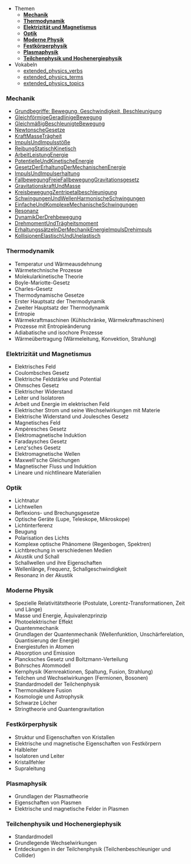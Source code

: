 - Themen
	- [**Mechanik**](#**Mechanik**)
	- [**Thermodynamik**](#**Thermodynamik**)
	- [**Elektrizität und Magnetismus**](#**Elektrizität%20und%20Magnetismus**)
	- [**Optik**](#**Optik**)
	- [**Moderne Physik**](#**Moderne%20Physik**)
	- [**Festkörperphysik**](#**Festkörperphysik**)
	- [**Plasmaphysik**](#**Plasmaphysik**)
	- [**Teilchenphysik und Hochenergiephysik**](#**Teilchenphysik%20und%20Hochenergiephysik**)
- Vokabeln
	- [extended_physics_verbs](Vokabeln/extended_physics_verbs.md)
	- [extended_physics_terms](Vokabeln/extended_physics_terms.md)
	- [extended_physics_topics](Vokabeln/extended_physics_topics.md)

### **Mechanik**

- [Grundbegriffe: Bewegung, Geschwindigkeit, Beschleunigung](Mechanik/Grundbegriffe.md)
- [GleichförmigeGeradlinigeBewegung](Mechanik/GleichförmigeGeradlinigeBewegung.md)
- [GleichmäßigBeschleunigteBewegung](Mechanik/GleichmäßigBeschleunigteBewegung.md)
- [NewtonscheGesetze](Mechanik/NewtonscheGesetze.md)
- [KraftMasseTrägheit](Mechanik/KraftMasseTrägheit.md)
- [ImpulsUndImpulsstöße](Mechanik/ImpulsUndImpulsstöße.md)
- [ReibungStatischKinetisch](Mechanik/ReibungStatischKinetisch.md)
- [ArbeitLeistungEnergie](Mechanik/ArbeitLeistungEnergie.md)
- [PotentielleUndKinetischeEnergie](Mechanik/PotentielleUndKinetischeEnergie.md)
- [GesetzDerErhaltungDerMechanischenEnergie](Mechanik/GesetzDerErhaltungDerMechanischenEnergie.md)
- [ImpulsUndImpulserhaltung](Mechanik/ImpulsUndImpulserhaltung.md)
- [FallbewegungFreieFallbewegungGravitationsgesetz](Mechanik/FallbewegungFreieFallbewegungGravitationsgesetz.md)
- [GravitationskraftUndMasse](Mechanik/GravitationskraftUndMasse.md)
- [KreisbewegungZentripetalbeschleunigung](Mechanik/KreisbewegungZentripetalbeschleunigung.md)
- [SchwingungenUndWellenHarmonischeSchwingungen](Mechanik/SchwingungenUndWellenHarmonischeSchwingungen.md)
- [EinfacheUndKomplexeMechanischeSchwingungen](Mechanik/EinfacheUndKomplexeMechanischeSchwingungen.md)
- [Resonanz](Mechanik/Resonanz.md)
- [DynamikDerDrehbewegung](Mechanik/DynamikDerDrehbewegung.md)
- [DrehmomentUndTrägheitsmoment](Mechanik/DrehmomentUndTrägheitsmoment.md)
- [ErhaltungssätzeInDerMechanikEnergieImpulsDrehimpuls](Mechanik/ErhaltungssätzeInDerMechanikEnergieImpulsDrehimpuls.md)
- [KollisionenElastischUndUnelastisch](Mechanik/KollisionenElastischUndUnelastisch.md)

### **Thermodynamik**

- Temperatur und Wärmeausdehnung
- Wärmetechnische Prozesse
- Molekularkinetische Theorie
- Boyle-Mariotte-Gesetz
- Charles-Gesetz
- Thermodynamische Gesetze
- Erster Hauptsatz der Thermodynamik
- Zweiter Hauptsatz der Thermodynamik
- Entropie
- Wärmekraftmaschinen (Kühlschränke, Wärmekraftmaschinen)
- Prozesse mit Entropieänderung
- Adiabatische und isochore Prozesse
- Wärmeübertragung (Wärmeleitung, Konvektion, Strahlung)

### **Elektrizität und Magnetismus**

- Elektrisches Feld
- Coulombsches Gesetz
- Elektrische Feldstärke und Potential
- Ohmsches Gesetz
- Elektrischer Widerstand
- Leiter und Isolatoren
- Arbeit und Energie im elektrischen Feld
- Elektrischer Strom und seine Wechselwirkungen mit Materie
- Elektrische Widerstand und Joulesches Gesetz
- Magnetisches Feld
- Ampèresches Gesetz
- Elektromagnetische Induktion
- Faradaysches Gesetz
- Lenz'sches Gesetz
- Elektromagnetische Wellen
- Maxwell'sche Gleichungen
- Magnetischer Fluss und Induktion
- Lineare und nichtlineare Materialien

### **Optik**

- Lichtnatur
- Lichtwellen
- Reflexions- und Brechungsgesetze
- Optische Geräte (Lupe, Teleskope, Mikroskope)
- Lichtinterferenz
- Beugung
- Polarisation des Lichts
- Komplexe optische Phänomene (Regenbogen, Spektren)
- Lichtbrechung in verschiedenen Medien
- Akustik und Schall
- Schallwellen und ihre Eigenschaften
- Wellenlänge, Frequenz, Schallgeschwindigkeit
- Resonanz in der Akustik

### **Moderne Physik**

- Spezielle Relativitätstheorie (Postulate, Lorentz-Transformationen, Zeit und Länge)
- Masse und Energie, Äquivalenzprinzip
- Photoelektrischer Effekt
- Quantenmechanik
- Grundlagen der Quantenmechanik (Wellenfunktion, Unschärferelation, Quantisierung der Energie)
- Energiestufen in Atomen
- Absorption und Emission
- Plancksches Gesetz und Boltzmann-Verteilung
- Bohrsches Atommodell
- Kernphysik (Kernreaktionen, Spaltung, Fusion, Strahlung)
- Teilchen und Wechselwirkungen (Fermionen, Bosonen)
- Standardmodell der Teilchenphysik
- Thermonukleare Fusion
- Kosmologie und Astrophysik
- Schwarze Löcher
- Stringtheorie und Quantengravitation

### **Festkörperphysik**

- Struktur und Eigenschaften von Kristallen
- Elektrische und magnetische Eigenschaften von Festkörpern
- Halbleiter
- Isolatoren und Leiter
- Kristallfehler
- Supraleitung

### **Plasmaphysik**

- Grundlagen der Plasmatheorie
- Eigenschaften von Plasmen
- Elektrische und magnetische Felder in Plasmen

### **Teilchenphysik und Hochenergiephysik**

- Standardmodell
- Grundlegende Wechselwirkungen
- Entdeckungen in der Teilchenphysik (Teilchenbeschleuniger und Collider)